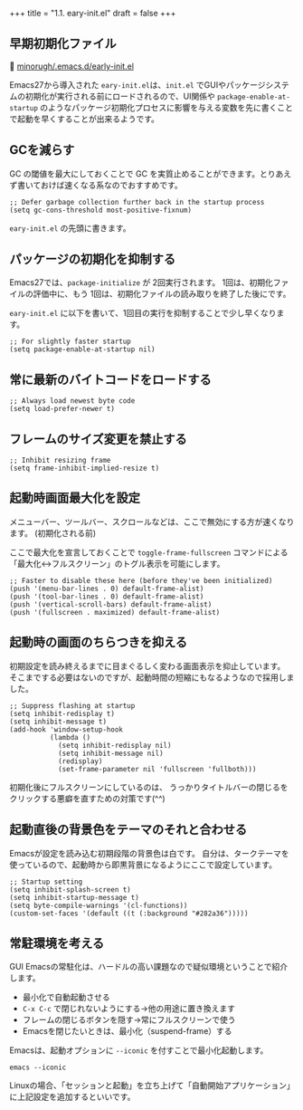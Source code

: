 +++
title = "1.1. eary-init.el"
draft = false
+++
## 早期初期化ファイル
🔗 [minorugh/.emacs.d/early-init.el](https://github.com/minorugh/.emacs.d/blob/main/early-init.el)

Emacs27から導入された `eary-init.el`は、`init.el` でGUIやパッケージシステムの初期化が実行される前にロードされるので、UI関係や `package-enable-at-startup` のようなパッケージ初期化プロセスに影響を与える変数を先に書くことで起動を早くすることが出来るようです。

## GCを減らす
GC の閾値を最大にしておくことで GC を実質止めることができます。とりあえず書いておけば速くなる系なのでおすすめです。

```elisp
;; Defer garbage collection further back in the startup process
(setq gc-cons-threshold most-positive-fixnum)
```
`eary-init.el` の先頭に書きます。

## パッケージの初期化を抑制する 
Emacs27では、`package-initialize` が 2回実行されます。
1回は、初期化ファイルの評価中に、もう 1回は、初期化ファイルの読み取りを終了した後にです。

`eary-init.el` に以下を書いて、1回目の実行を抑制することで少し早くなります。

```elisp
;; For slightly faster startup
(setq package-enable-at-startup nil)
```

## 常に最新のバイトコードをロードする

```elisp
;; Always load newest byte code
(setq load-prefer-newer t)

```

## フレームのサイズ変更を禁止する

```elisp
;; Inhibit resizing frame
(setq frame-inhibit-implied-resize t)
```

## 起動時画面最大化を設定
メニューバー、ツールバー、スクロールなどは、ここで無効にする方が速くなります。 (初期化される前)

ここで最大化を宣言しておくことで `toggle-frame-fullscreen` コマンドによる「最大化<->フルスクリーン」のトグル表示を可能にします。
```elisp
;; Faster to disable these here (before they've been initialized)
(push '(menu-bar-lines . 0) default-frame-alist)
(push '(tool-bar-lines . 0) default-frame-alist)
(push '(vertical-scroll-bars) default-frame-alist)
(push '(fullscreen . maximized) default-frame-alist)
```

## 起動時の画面のちらつきを抑える
初期設定を読み終えるまでに目まぐるしく変わる画面表示を抑止しています。
そこまでする必要はないのですが、起動時間の短縮にもなるようなので採用しました。

```elisp
;; Suppress flashing at startup
(setq inhibit-redisplay t)
(setq inhibit-message t)
(add-hook 'window-setup-hook
		  (lambda ()
			(setq inhibit-redisplay nil)
			(setq inhibit-message nil)
			(redisplay)
			(set-frame-parameter nil 'fullscreen 'fullboth)))
```
初期化後にフルスクリーンにしているのは、
うっかりタイトルバーの閉じるをクリックする悪癖を直すための対策です(^^)

## 起動直後の背景色をテーマのそれと合わせる
Emacsが設定を読み込む初期段階の背景色は白です。
自分は、タークテーマを使っているので、起動時から即黒背景になるようにここで設定しています。

```elisp
;; Startup setting
(setq inhibit-splash-screen t)
(setq inhibit-startup-message t)
(setq byte-compile-warnings '(cl-functions))
(custom-set-faces '(default ((t (:background "#282a36")))))
```

## 常駐環境を考える 
GUI Emacsの常駐化は、ハードルの高い課題なので疑似環境ということで紹介します。

* 最小化で自動起動させる
* `C-x C-c` で閉じれないようにする→他の用途に置き換えます
* フレームの閉じるボタンを隠す→常にフルスクリーンで使う
* Emacsを閉じたいときは、最小化（suspend-frame）する

Emacsは、起動オプションに `--iconic` を付すことで最小化起動します。
```sell
emacs --iconic
```
Linuxの場合、「セッションと起動」を立ち上げて「自動開始アプリケーション」に上記設定を追加するといいです。
